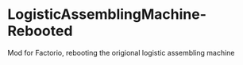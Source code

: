 # LogisticAssemblingMachine-Rebooted
Mod for Factorio, rebooting the origional logistic assembling machine
